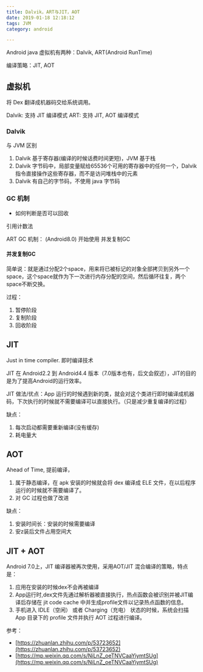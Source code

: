 ```yaml
---
title: Dalvik，ART与JIT，AOT
date: 2019-01-18 12:18:12
tags: JVM
category: android

---
```



Android java 虚拟机有两种：Dalvik, ART(Android RunTime)

编译策略：JIT, AOT

## 虚拟机

将 Dex 翻译成机器码交给系统调用。

Dalvik: 支持 JIT 编译模式
ART: 支持 JIT, AOT 编译模式

### Dalvik

与 JVM 区别

1. Dalvik 基于寄存器(编译的时候话费时间更短)，JVM 基于栈
2. Dalvik 字节码中，局部变量赋给65536个可用的寄存器中的任何一个，Dalvik 指令直接操作这些寄存器，而不是访问堆栈中的元素
3. Dalvik 有自己的字节码，不使用 java 字节码


### GC 机制

- 如何判断是否可以回收

引用计数法


ART GC 机制： (Android8.0) 开始使用 并发复制GC

#### 并发复制GC
简单说：就是通过分配2个space，用来将已被标记的对象全部拷贝到另外一个space，这个space就作为下一次进行内存分配的空间，然后循环往复，两个space不断交换。

过程：

1. 暂停阶段
2. 复制阶段
3. 回收阶段




## JIT

Just in time compiler. 即时编译技术

JIT 在 Android2.2 到 Android4.4 版本（7.0版本也有，后文会叙述），JIT的目的是为了提高Android的运行效率。

JIT 做法/优点：App 运行的时候遇到新的类，就会对这个类进行即时编译成机器码，下次执行的时候就不需要编译可以直接执行。（只是减少重复编译的过程）

缺点：

1. 每次启动都需要重新编译(没有缓存)
2. 耗电量大

## AOT              

Ahead of Time, 提前编译，

1. 属于静态编译，在 apk 安装的时候就会将 dex 编译成 ELE 文件，在以后程序运行的时候就不需要编译了。
2. 对 GC 过程也做了改进

缺点：

1. 安装时间长：安装的时候需要编译
2. 安z装后文件占用空间大

## JIT + AOT

Android 7.0上，JIT 编译器被再次使用，采用AOT/JIT 混合编译的策略，特点是：

1. 应用在安装的时候dex不会再被编译
2. App运行时,dex文件先通过解析器被直接执行，热点函数会被识别并被JIT编译后存储在 jit code cache 中并生成profile文件以记录热点函数的信息。
3. 手机进入 IDLE（空闲） 或者 Charging（充电） 状态的时候，系统会扫描 App 目录下的 profile 文件并执行 AOT 过程进行编译。







参考：

- [https://zhuanlan.zhihu.com/p/53723652](https://zhuanlan.zhihu.com/p/53723652)
- [https://mp.weixin.qq.com/s/NiLnZ_oeTNVCaaYiymtSUg](https://mp.weixin.qq.com/s/NiLnZ_oeTNVCaaYiymtSUg)